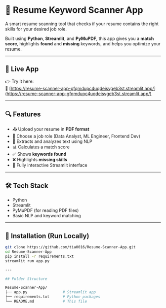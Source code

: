 # 📄 Resume Keyword Scanner App

A smart resume scanning tool that checks if your resume contains the right skills for your desired job role.

Built using **Python**, **Streamlit**, and **PyMuPDF**, this app gives you a **match score**, highlights **found** and **missing** keywords, and helps you optimize your resume.

---

## 🚀 Live App

👉 Try it here:  
🔗 [https://resume-scanner-app-gfqmdupc4uqdeisvgeb3st.streamlit.app/](https://resume-scanner-app-gfqmdupc4uqdeisvgeb3st.streamlit.app/)

---

## 🔍 Features

- 📤 Upload your resume in **PDF format**
- 🎯 Choose a job role (Data Analyst, ML Engineer, Frontend Dev)
- 🧠 Extracts and analyzes text using NLP
- 📊 Calculates a match score
- ✅ Shows **keywords found**
- ❌ Highlights **missing skills**
- 🔄 Fully interactive Streamlit interface

---

## 🛠️ Tech Stack

- Python
- Streamlit
- PyMuPDF (for reading PDF files)
- Basic NLP and keyword matching

---

## 📁 Installation (Run Locally)

```bash
git clone https://github.com/tia0016/Resume-Scanner-App.git
cd Resume-Scanner-App
pip install -r requirements.txt
streamlit run app.py

---

## Folder Structure

Resume-Scanner-App/
├── app.py                # Streamlit app
├── requirements.txt      # Python packages
└── README.md             # This file
